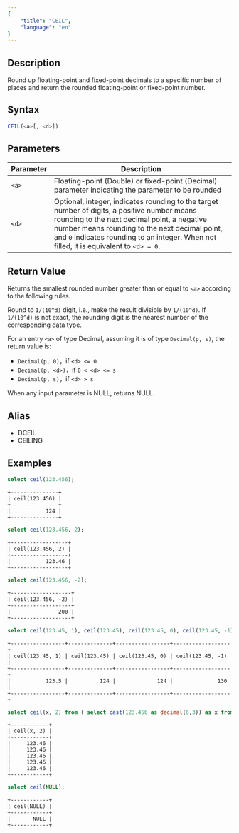 ```yaml
---
{
    "title": "CEIL",
    "language": "en"
}
---
```


## Description

Round up floating-point and fixed-point decimals to a specific number of places and return the rounded floating-point or fixed-point number.

## Syntax

```sql
CEIL(<a>[, <d>])
```

## Parameters

| Parameter | Description |
| -- | -- |
| `<a>` | Floating-point (Double) or fixed-point (Decimal) parameter indicating the parameter to be rounded |
| `<d>` | Optional, integer, indicates rounding to the target number of digits, a positive number means rounding to the next decimal point, a negative number means rounding to the next decimal point, and `0` indicates rounding to an integer. When not filled, it is equivalent to `<d> = 0`. |

## Return Value

Returns the smallest rounded number greater than or equal to `<a>` according to the following rules.

Round to `1/(10^d)` digit, i.e., make the result divisible by `1/(10^d)`. If `1/(10^d)` is not exact, the rounding digit is the nearest number of the corresponding data type.

For an entry `<a>` of type Decimal, assuming it is of type `Decimal(p, s)`, the return value is:

- `Decimal(p, 0)`，if `<d> <= 0`
- `Decimal(p, <d>)`，if `0 < <d> <= s`
- `Decimal(p, s)`，if `<d> > s`

When any input parameter is NULL, returns NULL.

## Alias

- DCEIL
- CEILING

## Examples

```sql
select ceil(123.456);
```

```text
+---------------+
| ceil(123.456) |
+---------------+
|           124 |
+---------------+
```

```sql
select ceil(123.456, 2);
```

```text
+------------------+
| ceil(123.456, 2) |
+------------------+
|           123.46 |
+------------------+
```

```sql
select ceil(123.456, -2);
```

```text
+-------------------+
| ceil(123.456, -2) |
+-------------------+
|               200 |
+-------------------+
```

```sql
select ceil(123.45, 1), ceil(123.45), ceil(123.45, 0), ceil(123.45, -1);
```

```text
+-----------------+--------------+-----------------+------------------+
| ceil(123.45, 1) | ceil(123.45) | ceil(123.45, 0) | ceil(123.45, -1) |
+-----------------+--------------+-----------------+------------------+
|           123.5 |          124 |             124 |              130 |
+-----------------+--------------+-----------------+------------------+
```

```sql
select ceil(x, 2) from ( select cast(123.456 as decimal(6,3)) as x from numbers("number"="5") )t;
```

```text
+------------+
| ceil(x, 2) |
+------------+
|     123.46 |
|     123.46 |
|     123.46 |
|     123.46 |
|     123.46 |
+------------+
```

```sql
select ceil(NULL);
```

```text
+------------+
| ceil(NULL) |
+------------+
|       NULL |
+------------+
```
